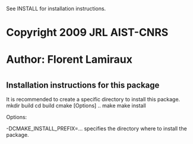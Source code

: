 See INSTALL for installation instructions.
#
#  Copyright 2009 JRL AIST-CNRS
#
#  Author: Florent Lamiraux
#

Installation instructions for this package
------------------------------------------------

It is recommended to create a specific directory to install this package.
mkdir build
cd build
cmake [Options] ..
make 
make install

Options:

-DCMAKE_INSTALL_PREFIX=...
  specifies the directory where to install the package.

